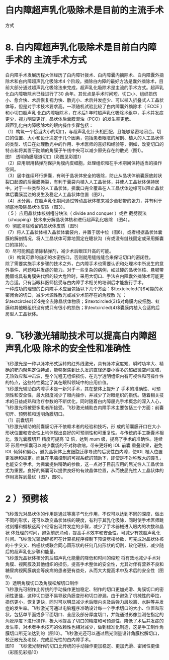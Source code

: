 # 白内障超声乳化吸除术是目前的主流手术  
方式  
# 8. 白内障超声乳化吸除术是目前白内障手术的 主流手术方式  
白内障手术发展历程大体经历了白内障针拨术、白内障囊内摘除术、白内障囊外摘除术和白内障超声乳化吸除术4 个阶段。摘除白内障的最好方法是囊外摘除术，目前大部分通过超声乳化吸除法来完成，超声乳化吸除术是主流的手术方式。超声乳化白内障吸除术已经进行了30 余年。其优点是手术时间短、切口小、组织损伤小、愈合快、术后恢复视力快、散光小、术后并发症少、可以植入折叠式人工晶状体等，但是对手术技术要求高。一项随机试验比较了白内障囊外摘除术（ ECCE ）和小切口超声乳 化白内障吸除术，在术后1 年时超声乳化吸除术组中，手术并发症更少，视力明显更好，晶状体后囊膜混浊（PCO）的发生率更低。  
超声乳化白内障吸除术的眼内操作步骤包括：  
（1）构筑一个恰当大小的切口，与超声乳化针头相匹配，且能够紧密地闭合。切口的位置、大小和设计决定于几个因素，包括患者眼眶的解剖、植入的人工晶状体的类型、切口在处理散光中的作用、手术医师的喜好和经验等，例如，改变切口的特点和将其置于陡峭的角膜子午线中央可以减少原先存在的散光（图1）。  
 图1　透明角膜隧道切口（彩图见彩插1）  
（2）应用眼用黏弹剂保护角膜内皮细胞，处理组织和在手术期间保持适当的操作空间。  
（3）居中连续环行撕囊，有利于晶状体安全的吸除，防止从晶状体前囊膜放射状裂口起源的后囊膜撕裂，有利于囊袋内植入人工晶状体，并使人工晶状体保持居中。对于一些类型的人工晶状体，撕囊口完全覆盖在人工晶状体边缘可以阻止晶状体后囊膜混浊的发生及稳定人工晶状体位置（图2）。  
（4）水分离，在超声乳化期间通过转动晶状体核来减少悬韧带的张力，并有利于彻底地吸除晶状体皮质（图3）。  
（ 5 ）应用晶状体核刻槽分块法（ divide and conquer ）或拦 截劈裂法（chopping）技术来分解晶状体核和进行超声乳化吸除 （图4）。  
6）彻底清除残留的晶状体皮质（图5）  
（7）将人工晶状体植入晶状体囊袋内，并置于居中位（图6），或者根据晶状体囊膜的解剖情况，将人工晶状体可靠地固定在睫状沟（有或没有缝线固定或采用撕囊口的挟持）。  
8）尽可能彻底清除黏弹剂，减少术后眼压升高的可能。  
（9）构筑可靠的自闭的水密伤口，否则就用缝线缝合来保证切口的密闭性。  
除了需要实施手术步骤的技术之外，白内障手术也需要认识和处理术中所发生的意外事件、问题和并发症的能力。对于一些复杂的病例，如过硬的晶状体核、悬韧带脆弱或具有角膜失代偿的较大危险时，采用大切口、手法白内障囊外摘除术可能更为合适。只有当眼科医师接受与白内障手术相关的培训后才能施行手术。  
一种成功的理想的白内障手术应当包括以下几个方面：$\textcircled{1}$可靠的水密闭合的切口，减少术源性散光或减少术前存在的角膜散 光 ；$\textcircled{2}$完全去除晶状体物质；$\textcircled{3}$对角膜内皮细胞、虹膜和其他眼组织没有或只有很小的损伤；$\textcircled{4}$囊膜内植入合适的后房型人工晶状体。  
# 9.  飞秒激光辅助技术可以提高白内障超声乳化吸 除术的安全性和准确性  
飞秒激光是一种以脉冲形式运转的红外线激光，具有脉冲宽度短、瞬时功率大、精确的靶向聚焦定位特点，能够聚焦到比头发的直径还要小得多的超细微空间区域，无热效应和冲击波，整个光程无组织损伤，在光学透明组织内有可视性和可操作性的特点，这些特性奠定了其在眼科领域中的应用价值。  
飞秒激光辅助白内障手术是一新兴手术，其在整体上提升了 手术的准确性、可预测性和安全性，最大限度减少了眼内操作，并减少了对眼组织的损伤。随着相关技术的日益成熟和治疗参数的不断优化，同时随着白内障屈光手术概念的深入人心，飞秒激光将被更多患者所接受。飞秒激光辅助白内障手术主要包括三个方面：前囊切开、预劈核和透明角膜切口。  
（1）前囊切开  
飞秒激光辅助的前囊膜切开不依赖术者的经验和技巧，形 成的前囊膜开口在大小形状位置和安全性上均体现出良好的可预测性和可重复性。与传统的手工撕囊术相比，激光囊膜切开 精度可提高 12  倍，达到 $mu\mathrm{m}$  级，提高了手术的准确性。连续环 形居中撕囊可以减少囊袋的不对称收缩，带来更好的  IOL  前囊 重叠效果，避免 IOL 倾斜和偏心，避免晶状体上皮细胞迁移导致的后发性白内障，使IOL 植入位置更准确和稳定。而且在电脑控制的可视系统的辅助下，即使是不对称散大的瞳孔，也能安全手术，为撕囊提供精确的参数，这一点对于目前应用的屈光性人工晶状体尤为重要。良好的撕囊可以提供良好的有效晶体位置，从而使屈光性人工晶状体的作用发挥到最优（图7，图8）。  
# 2 ）预劈核  
飞秒激光对晶状体的作用是通过等离子气化作用，不仅可以达到不同的深度，做出不同的形状，还可以改变晶状体核的硬度，有利于其乳化吸除，同时使手术医师跳过刻槽和劈核这两个经常出现并发症的步骤，减少了手术器械进入眼内的次数和晶状 体处理的时间，避免前房涌动，提高手术效率和安全性，可减少有效超声乳化时间。飞秒激光辅助碎核可在计算机程序控制下预设劈核参数，可完成对晶状体核的十字交叉、格栅状或联合同心圆形状的任何几何形状的切割，软化硬核，减少随后的超声乳化步骤和能量。  
飞秒激光晶状体核分割后超声乳化能量的降低和时间的缩短 将有效地减少手术对角膜、视网膜及其他组织的损伤，提高手术整体的安全性，尤其对伴有营养不良和糖尿病视网膜病变等疾病的患者更有益处，从而大大提高术中及术后的安全性（图9）。  
3）透明角膜切口及角膜松解切口制作  
飞秒激光可制作比传统的手动操作更加稳定、制作的切口更加光滑、角膜切口的密闭性更佳，这种切口更不易导致角膜变形和切口渗漏。由于避免了机械性的牵拉，损伤更小，恢复更快，同时可以明显减少术后眼内炎及后弹力层脱离、水肿等并发症的发生率。飞秒激光可通过电脑程序准确设计每一个手术切口的大小、位置和形状，包括单平面或多平面切口、全层及部分厚度切口，并能通过影像监测在指定的角膜厚度下进行操作，极大地提高了切口的精度和可预测性，降低了术后并发症的发生率，对术者手术技巧的依赖性也相对减少，做到标准化制造，这是手工制作角膜切口所无法达到的（图10）。飞秒激光还可以通过屈光测量设计角膜松解切口，校正散光及老视，完成屈光性的白内障手术。  
图10　飞秒激光制作的切口比传统的手动操作更加稳定、更加光滑、密闭性更佳（彩图见彩插10）  